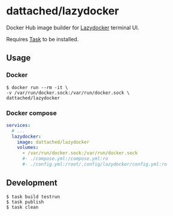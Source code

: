 # dattached/lazydocker

Docker Hub image builder for [Lazydocker](https://github.com/jesseduffield/lazydocker) terminal UI.

Requires [Task](https://taskfile.dev) to be installed.

## Usage

### Docker

```shell
$ docker run --rm -it \
-v /var/run/docker.sock:/var/run/docker.sock \
dattached/lazydocker
```

### Docker compose

```yaml
services:
  # ...
  lazydocker:
    image: dattached/lazydocker
    volumes:
      - /var/run/docker.sock:/var/run/docker.sock
      #- ./compose.yml:/compose.yml:ro
      #- ./config.yml:/root/.config/lazydocker/config.yml:ro
```

## Development

```shell
$ task build testrun
$ task publish
$ task clean
```

